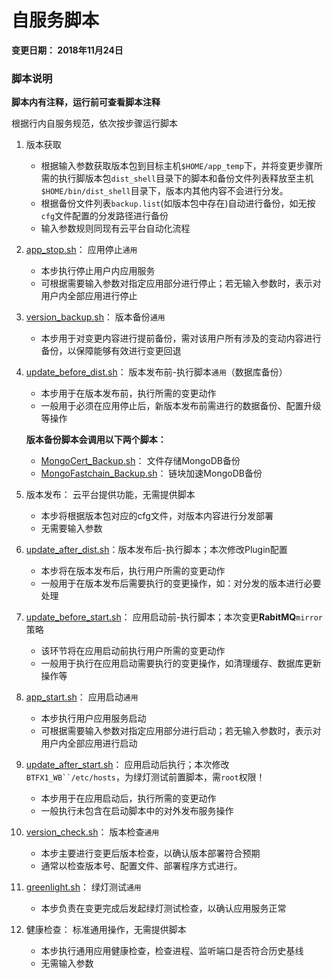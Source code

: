 # 自服务脚本
**变更日期： 2018年11月24日**

### 脚本说明

**脚本内有注释，运行前可查看脚本注释**

根据行内自服务规范，依次按步骤运行脚本

1. 版本获取
   - 根据输入参数获取版本包到目标主机`$HOME/app_temp`下，并将变更步骤所需的执行脚版本包`dist_shell`目录下的脚本和备份文件列表释放至主机`$HOME/bin/dist_shell`目录下，版本内其他内容不会进行分发。
   - 根据备份文件列表`backup.list`(如版本包中存在)自动进行备份，如无按`cfg`文件配置的分发路径进行备份
   - 输入参数规则同现有云平台自动化流程

2. [app_stop.sh]： 应用停止`通用`
   - 本步执行停止用户内应用服务
   - 可根据需要输入参数对指定应用部分进行停止；若无输入参数时，表示对用户内全部应用进行停止

3. [version_backup.sh]： 版本备份`通用`
   - 本步用于对变更内容进行提前备份，需对该用户所有涉及的变动内容进行备份，以保障能够有效进行变更回退

4. [update_before_dist.sh]： 版本发布前-执行脚本`通用`（数据库备份）
   - 本步用于在版本发布前，执行所需的变更动作
   - 一般用于必须在应用停止后，新版本发布前需进行的数据备份、配置升级等操作

    **版本备份脚本会调用以下两个脚本：**  
    - [MongoCert_Backup.sh]： 文件存储MongoDB备份
    - [MongoFastchain_Backup.sh]： 链块加速MongoDB备份

5. 版本发布： 云平台提供功能，无需提供脚本
   - 本步将根据版本包对应的cfg文件，对版本内容进行分发部署
   - 无需要输入参数

6. [update_after_dist.sh]：版本发布后-执行脚本；本次修改Plugin配置
   - 本步将在版本发布后，执行用户所需的变更动作
   - 一般用于在版本发布后需要执行的变更操作，如：对分发的版本进行必要处理

7. [update_before_start.sh]： 应用启动前-执行脚本；本次变更**RabitMQ**`mirror`策略
   - 该环节将在应用启动前执行用户所需的变更动作
   - 一般用于执行在应用启动需要执行的变更操作，如清理缓存、数据库更新操作等

8. [app_start.sh]： 应用启动`通用`
   - 本步执行用户应用服务启动
   - 可根据需要输入参数对指定应用部分进行启动；若无输入参数时，表示对用户内全部应用进行启动

9. [update_after_start.sh]： 应用启动后执行；本次修改`BTFX1_WB``/etc/hosts`，为绿灯测试前置脚本，需`root`权限！
   - 本步用于在应用启动后，执行所需的变更动作
   - 一般执行未包含在启动脚本中的对外发布服务操作

10. [version_check.sh]： 版本检查`通用`
    - 本步主要进行变更后版本检查，以确认版本部署符合预期
    - 通常以检查版本号、配置文件、部署程序方式进行。

11. [greenlight.sh]： 绿灯测试`通用`
    - 本步负责在变更完成后发起绿灯测试检查，以确认应用服务正常

12. 健康检查： 标准通用操作，无需提供脚本
    - 本步执行通用应用健康检查，检查进程、监听端口是否符合历史基线
    - 无需输入参数

[app_stop.sh]: app_stop.sh
[app_start.sh]: app_start.sh
[BTFX1_WB_HOSTS.sh]: BTFX1_WB_HOSTS.sh
[greenlight.sh]: greenlight.sh
[MongoCert_Backup.sh]: MongoCert_Backup.sh
[MongoFastchain_Backup.sh]: MongoFastchain_Backup.sh
[update_before_dist.sh]: update_before_dist.sh
[update_after_dist.sh]: update_after_dist.sh
[update_before_start.sh]: update_before_start.sh
[version_backup.sh]: version_backup.sh
[version_check.sh]: version_check.sh
[update_after_start.sh]: update_after_start.sh